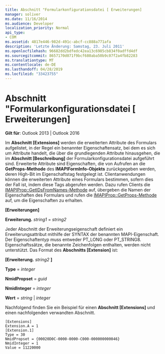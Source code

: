 ```yaml
---
title: Abschnitt "Formularkonfigurationsdatei [ Erweiterungen]
manager: soliver
ms.date: 11/16/2014
ms.audience: Developer
localization_priority: Normal
api_type:
- COM
ms.assetid: 4817e446-982d-491c-abcf-cc888a771afa
description: 'Letzte Änderung: Samstag, 23. Juli 2011'
ms.openlocfilehash: 96682dd2bdfedc42ea13c6985cb834f0adffd4df
ms.sourcegitcommit: 8657170d071f9bcf680aba50b9c07f2a4fb82283
ms.translationtype: MT
ms.contentlocale: de-DE
ms.lasthandoff: 04/28/2019
ms.locfileid: "33423755"
---
```

# <a name="form-configuration-file-extensions-section"></a>Abschnitt "Formularkonfigurationsdatei [ Erweiterungen]

  
  
**Gilt für**: Outlook 2013 | Outlook 2016 
  
Im **Abschnitt [Extensions]** werden die erweiterten Attribute des Formulars aufgelistet, in der Regel ein benannter Eigenschaftensatz, bei dem es sich um Attribute handelt, die über die grundlegenden Attribute hinausgehen, die im **Abschnitt [Beschreibung]** der Formularkonfigurationsdatei aufgeführt sind. Erweiterte Attribute sind Eigenschaften, die von Aufrufen an die **GetProps-Methode** des **IMAPIFormInfo-Objekts** zurückgegeben werden, deren High-Bit im Eigenschaftstag festgelegt ist. Clientanwendungen können die erweiterten Attribute eines Formulars bestimmen, sofern dies der Fall ist, indem diese Tags abgerufen werden. Dazu rufen Clients die [IMAPIProp::GetIDsFromNames-Methode](imapiprop-getidsfromnames.md) auf, übergeben die Namen der Eigenschaften des Formulars und rufen die [IMAPIProp::GetProps-Methode](imapiprop-getprops.md) auf, um die Eigenschaften zu erhalten. 
  
 **[Erweiterungen]**
  
 **Erweiterung.** _string1_  =   _string2_
  
Jeder Abschnitt der Erweiterungseigenschaft definiert ein Erweiterungsattribut mithilfe der SYNTAX der benannten MAPI-Eigenschaft. Der Eigenschaftentyp muss entweder PT_LONG oder PT_STRING8. Eigenschaftssätze, die benannte Zeichenfolgen enthalten, werden nicht unterstützt. Das Format des **Abschnitts [Extension]** ist: 
  
 **[Erweiterung.** _string2_ **]**
  
 **Type**  =   _integer_
  
 **NmidPropset**  =   _guid_
  
 **NmidInteger**  =   _integer_
  
 **Wert**  =   _string_  |   _integer_
  
Nachfolgend finden Sie ein Beispiel für einen **Abschnitt [Extensions]** und einen nachfolgenden verwandten Abschnitt. 
  
```
[Extensions]
Extension.A = 1
[Extension.1]
Type = 30
NmidPropset = {00020D0C-0000-0000-C000-000000000046}
NmidInteger = 1
Value = 11220000

```


